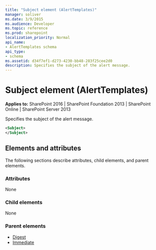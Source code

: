 ```yaml
---
title: "Subject element (AlertTemplates)"
manager: soliver
ms.date: 3/9/2015
ms.audience: Developer
ms.topic: reference
ms.prod: sharepoint
localization_priority: Normal
api_name:
- AlertTemplates schema
api_type:
- schema
ms.assetid: d34f7ef1-d273-4230-bb48-283f25cee2d0
description: Specifies the subject of the alert message.
---
```


# Subject element (AlertTemplates)

**Applies to:** SharePoint 2016 | SharePoint Foundation 2013 | SharePoint Online | SharePoint Server 2013
  
Specifies the subject of the alert message.
  
```XML
<Subject>
</Subject>
```

## Elements and attributes

The following sections describe attributes, child elements, and parent elements.

### Attributes

None
  
### Child elements

None
  
### Parent elements

- [Digest](digest-element-alerttemplates.md) 
- [Immediate](immediate-element-alerttemplates.md) 
   

